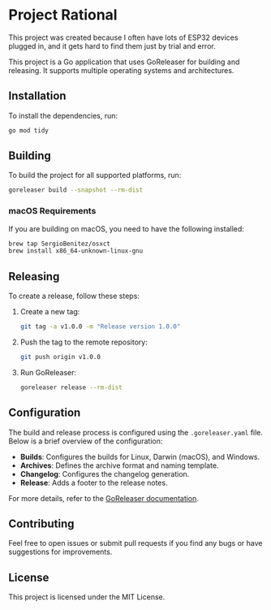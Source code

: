 # Project Rational

This project was created because I often have lots of ESP32 devices plugged in, and it gets hard to find them just by trial and error.

This project is a Go application that uses GoReleaser for building and releasing. It supports multiple operating systems and architectures.

## Installation

To install the dependencies, run:

```sh
go mod tidy
```

## Building

To build the project for all supported platforms, run:

```sh
goreleaser build --snapshot --rm-dist
```

### macOS Requirements

If you are building on macOS, you need to have the following installed:

```sh
brew tap SergioBenitez/osxct
brew install x86_64-unknown-linux-gnu
```

## Releasing

To create a release, follow these steps:

1. Create a new tag:

    ```sh
    git tag -a v1.0.0 -m "Release version 1.0.0"
    ```

2. Push the tag to the remote repository:

    ```sh
    git push origin v1.0.0
    ```

3. Run GoReleaser:

    ```sh
    goreleaser release --rm-dist
    ```

## Configuration

The build and release process is configured using the `.goreleaser.yaml` file. Below is a brief overview of the configuration:

- **Builds**: Configures the builds for Linux, Darwin (macOS), and Windows.
- **Archives**: Defines the archive format and naming template.
- **Changelog**: Configures the changelog generation.
- **Release**: Adds a footer to the release notes.

For more details, refer to the [GoReleaser documentation](https://goreleaser.com).

## Contributing

Feel free to open issues or submit pull requests if you find any bugs or have suggestions for improvements.

## License

This project is licensed under the MIT License.